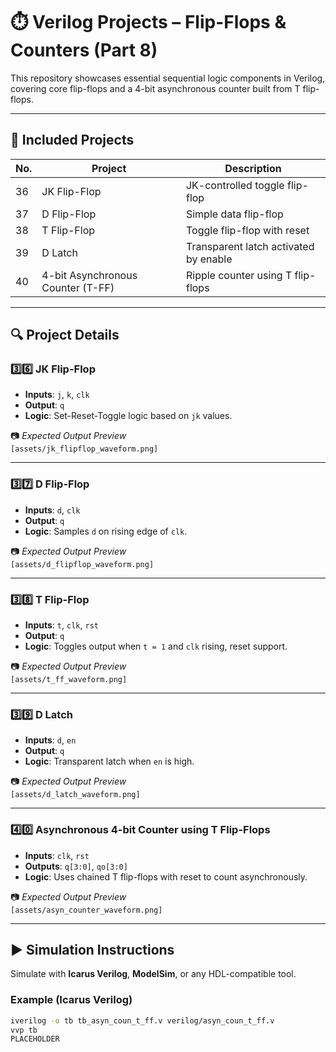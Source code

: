 # ⏱️ Verilog Projects – Flip-Flops & Counters (Part 8)

This repository showcases essential sequential logic components in Verilog, covering core flip-flops and a 4-bit asynchronous counter built from T flip-flops.

---

## 📘 Included Projects

| No. | Project                              | Description                                  |
|-----|--------------------------------------|----------------------------------------------|
| 36  | JK Flip-Flop                         | JK-controlled toggle flip-flop               |
| 37  | D Flip-Flop                          | Simple data flip-flop                        |
| 38  | T Flip-Flop                          | Toggle flip-flop with reset                  |
| 39  | D Latch                              | Transparent latch activated by enable        |
| 40  | 4-bit Asynchronous Counter (T-FF)    | Ripple counter using T flip-flops            |

---

## 🔍 Project Details

### 3️⃣6️⃣ JK Flip-Flop

- **Inputs**: `j`, `k`, `clk`
- **Output**: `q`
- **Logic**: Set-Reset-Toggle logic based on `jk` values.

📷 *Expected Output Preview*  
`[assets/jk_flipflop_waveform.png]`

---

### 3️⃣7️⃣ D Flip-Flop

- **Inputs**: `d`, `clk`
- **Output**: `q`
- **Logic**: Samples `d` on rising edge of `clk`.

📷 *Expected Output Preview*  
`[assets/d_flipflop_waveform.png]`

---

### 3️⃣8️⃣ T Flip-Flop

- **Inputs**: `t`, `clk`, `rst`
- **Output**: `q`
- **Logic**: Toggles output when `t = 1` and `clk` rising, reset support.

📷 *Expected Output Preview*  
`[assets/t_ff_waveform.png]`

---

### 3️⃣9️⃣ D Latch

- **Inputs**: `d`, `en`
- **Output**: `q`
- **Logic**: Transparent latch when `en` is high.

📷 *Expected Output Preview*  
`[assets/d_latch_waveform.png]`

---

### 4️⃣0️⃣ Asynchronous 4-bit Counter using T Flip-Flops

- **Inputs**: `clk`, `rst`
- **Outputs**: `q[3:0]`, `qo[3:0]`
- **Logic**: Uses chained T flip-flops with reset to count asynchronously.

📷 *Expected Output Preview*  
`[assets/asyn_counter_waveform.png]`

---

## ▶️ Simulation Instructions

Simulate with **Icarus Verilog**, **ModelSim**, or any HDL-compatible tool.

### Example (Icarus Verilog)
```bash
iverilog -o tb tb_asyn_coun_t_ff.v verilog/asyn_coun_t_ff.v
vvp tb
PLACEHOLDER